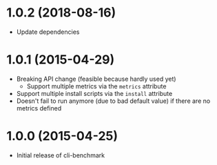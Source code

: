 # 1.0.2 (2018-08-16)
* Update dependencies

# 1.0.1 (2015-04-29)

* Breaking API change (feasible because hardly used yet)
    * Support multiple metrics via the `metrics` attribute
* Support multiple install scripts via the `install` attribute
* Doesn't fail to run anymore (due to bad default value) if there are no metrics defined

# 1.0.0 (2015-04-25)

* Initial release of cli-benchmark
